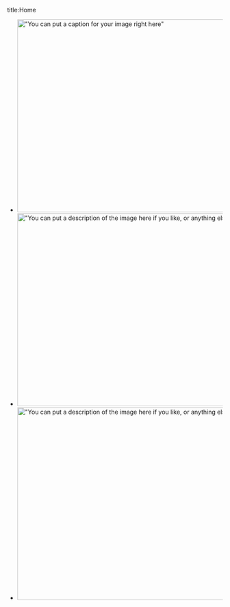 title:Home

<body>
  <div id="main">
    <!-- begin content -->
    <div id="site_content">
      <ul class="slideshow">
        <li class="show"><img width="950" height="450" src="../theme/images/home_1.jpg" alt="&quot;You can put a caption for your image right here&quot;" /></li>
        <li><img width="950" height="450" src="../theme/images/home_2.jpg" alt="&quot;You can put a description of the image here if you like, or anything else if you want.&quot;" /></li>
        <li><img width="950" height="450" src="../theme/images/home_3.jpg" alt="&quot;You can put a description of the image here if you like, or anything else if you want.&quot;" /></li>
      </ul>
    </div>
    <!-- end content -->
  <!-- javascript at the bottom for fast page loading -->
  <script type="text/javascript" src="../theme/js/jquery.min.js"></script>
  <script type="text/javascript" src="../theme/js/jquery.easing-sooper.js"></script>
  <script type="text/javascript" src="../theme/js/jquery.sooperfish.js"></script>
  <script type="text/javascript" src="../theme/js/image_fade.js"></script>
  <!-- initialise sooperfish menu -->
  <script type="text/javascript">
    $(document).ready(function() {
      $('ul.sf-menu').sooperfish();
    });
  </script>
</body>
</html>
